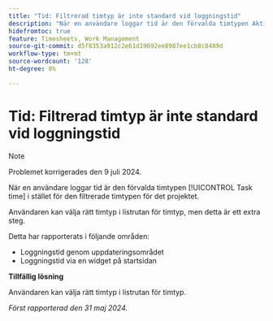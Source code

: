 ```yaml
---
title: "Tid: Filtrerad timtyp är inte standard vid loggningstid"
description: "När en användare loggar tid är den förvalda timtypen Aktivitetstid i stället för den filtrerade timtypen för det projektet."
hidefromtoc: true
feature: Timesheets, Work Management
source-git-commit: d5f8353a912c2e61d19692ee8987ee1cb8c8489d
workflow-type: tm+mt
source-wordcount: '128'
ht-degree: 0%

---
```



# Tid: Filtrerad timtyp är inte standard vid loggningstid

>[!NOTE]
>
>Problemet korrigerades den 9 juli 2024.

När en användare loggar tid är den förvalda timtypen [!UICONTROL Task time] i stället för den filtrerade timtypen för det projektet.

Användaren kan välja rätt timtyp i listrutan för timtyp, men detta är ett extra steg.

Detta har rapporterats i följande områden:

* Loggningstid genom uppdateringsområdet
* Loggningstid via en widget på startsidan

**Tillfällig lösning**

Användaren kan välja rätt timtyp i listrutan för timtyp.

_Först rapporterad den 31 maj 2024._
